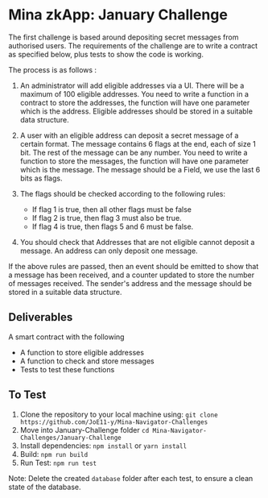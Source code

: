 # Mina zkApp: January Challenge

The first challenge is based around depositing secret
messages from authorised users.
The requirements of the challenge are to write a contract as
specified below, plus tests to show the code is working.

The process is as follows :

1. An administrator will add eligible addresses via a UI.
There will be a maximum of 100 eligible addresses.
You need to write a function in a contract to store the
addresses, the function will have one parameter which is
the address.
Eligible addresses should be stored in a suitable data
structure.

1. A user with an eligible address can deposit a secret
message of a certain format.
The message contains 6 flags at the end, each of size 1
bit. The rest of the message can be any number.
You need to write a function to store the messages, the
function will have one parameter which is the message.
The message should be a Field, we use the last 6 bits as
flags.

1. The flags should be checked according to the following
rules:

   - If flag 1 is true, then all other flags must be false
   - If flag 2 is true, then flag 3 must also be true.
   - If flag 4 is true, then flags 5 and 6 must be false.

1. You should check that
Addresses that are not eligible cannot deposit a
message. An address can only deposit one message.

If the above rules are passed, then an event should be
emitted to show that a message has been received, and a
counter updated to store the number of messages received.
The sender's address and the message should be stored in a
suitable data structure.

## Deliverables

A smart contract with the following

- A function to store eligible addresses
- A function to check and store messages
- Tests to test these functions

## To Test

1. Clone the repository to your local machine using: ``` git clone https://github.com/JoE11-y/Mina-Navigator-Challenges ```
2. Move into January-Challenge folder ``` cd Mina-Navigator-Challenges/January-Challenge ```
3. Install dependencies: ``` npm install ``` or ``` yarn install ```
4. Build: ``` npm run build ```
5. Run Test: ``` npm run test ```

Note: Delete the created `database` folder after each test, to ensure a clean state of the database.
